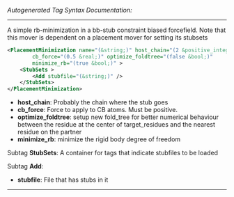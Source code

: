 _Autogenerated Tag Syntax Documentation:_

---
A simple rb-minimization in a bb-stub constraint biased forcefield. Note that this mover is dependent on a placement mover for setting its stubsets

```xml
<PlacementMinimization name="(&string;)" host_chain="(2 &positive_integer;)"
        cb_force="(0.5 &real;)" optimize_foldtree="(false &bool;)"
        minimize_rb="(true &bool;)" >
    <StubSets >
        <Add stubfile="(&string;)" />
    </StubSets>
</PlacementMinimization>
```

-   **host_chain**: Probably the chain where the stub goes
-   **cb_force**: Force to apply to CB atoms.  Must be positive.
-   **optimize_foldtree**: setup new fold_tree for better numerical behaviour between the residue at the center of target_residues and the nearest residue on the partner
-   **minimize_rb**: minimize the rigid body degree of freedom


Subtag **StubSets**:   A container for tags that indicate stubfiles to be loaded



Subtag **Add**:   

-   **stubfile**: File that has stubs in it

---
